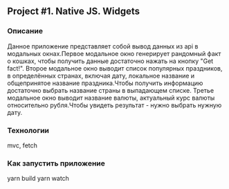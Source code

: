 ## Project #1. Native JS. Widgets

### Описание

Данное приложение представляет собой вывод данных из api в модальных окнах.Первое модальное окно генерирует рандомный факт о кошках, чтобы получить данные достаточно нажать на кнопку "Get fact!". Второе модальное окно выводит список популярных праздников, в определённых странах, включая дату, локальное название и общепринятое название праздника.Чтобы получить информацию достаточно выбрать название страны в выпадающем списке. Третье модальное окно выводит название валюты, актуальный курс валюты относительно рубля.Чтобы увидеть результат - нужно выбрать нужную дату.

### Технологии

mvc, fetch

### Как запустить приложение

yarn build
yarn watch
